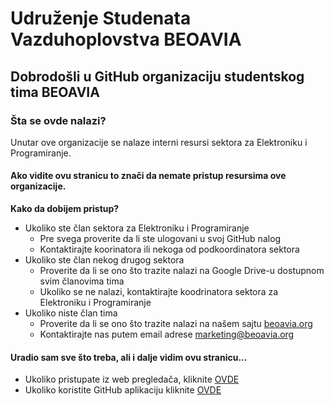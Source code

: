 # Udruženje Studenata Vazduhoplovstva BEOAVIA

## Dobrodošli u GitHub organizaciju studentskog tima BEOAVIA

### Šta se ovde nalazi?
Unutar ove organizacije se nalaze interni resursi sektora za Elektroniku i Programiranje.

#### Ako vidite ovu stranicu to znači da nemate pristup resursima ove organizacije.

**Kako da dobijem pristup?**

- Ukoliko ste član sektora za Elektroniku i Programiranje
  - Pre svega proverite da li ste ulogovani u svoj GitHub nalog
  - Kontaktirajte koorinatora ili nekoga od podkoordinatora sektora
- Ukoliko ste član nekog drugog sektora
  - Proverite da li se ono što trazite nalazi na Google Drive-u dostupnom svim članovima tima
  - Ukoliko se ne nalazi, kontaktirajte koodrinatora sektora za Elektroniku i Programiranje
- Ukoliko niste član tima
  - Proverite da li se ono što trazite nalazi na našem sajtu [beoavia.org](https://beoavia.org/)
  - Kontaktirajte nas putem email adrese [marketing@beoavia.org](mailto:marketing@beoavia.org)

#### Uradio sam sve što treba, ali i dalje vidim ovu stranicu...

- Ukoliko pristupate iz web pregledača, kliknite [OVDE](https://github.com/Beoavia?view_as=member)
- Ukoliko koristite GitHub aplikaciju kliknite [OVDE](https://github.com/Beoavia/.github-private/blob/main/profile/README.md)
